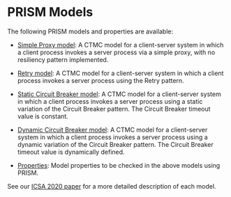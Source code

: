 # PRISM Models

The following PRISM models and properties are available:

* [Simple Proxy model](./simple-proxy-ctmc.prism): A CTMC model for a client-server system in which a client process invokes a server process via a simple proxy, with no resiliency pattern implemented.

* [Retry model](./retry-ctmc.prism): A CTMC model for a client-server system in which a client process invokes 
a server process using the Retry pattern.

* [Static Circuit Breaker model](./static-circuit-breaker-ctmc.prism): A CTMC model for a client-server system in which a client process invokes a server process using a static variation of the Circuit Breaker pattern. The Circuit Breaker timeout value is constant.

* [Dynamic Circuit Breaker model](./dynamic-circuit-breaker-ctmc.prism): A CTMC model for a client-server system in which a client process invokes a server process using a dynamic variation of the Circuit Breaker pattern. The Circuit Breaker timeout value is dynamically defined.

* [Properties](./patterns-ctmc.props): Model properties to be checked in the above models using PRISM.

See our [ICSA 2020 paper](../publications/ICSA2020.pdf) for a more detailed description of each model.
